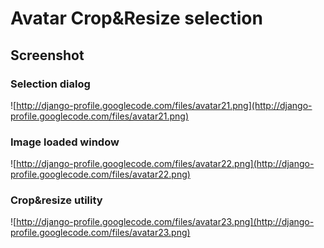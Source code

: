 # Avatar Crop&Resize selection #

## Screenshot ##

### Selection dialog ###
![http://django-profile.googlecode.com/files/avatar21.png](http://django-profile.googlecode.com/files/avatar21.png)


### Image loaded window ###
![http://django-profile.googlecode.com/files/avatar22.png](http://django-profile.googlecode.com/files/avatar22.png)


### Crop&resize utility ###
![http://django-profile.googlecode.com/files/avatar23.png](http://django-profile.googlecode.com/files/avatar23.png)